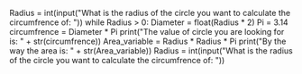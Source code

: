 Radius = int(input("What is the radius of the circle you want to calculate the circumfrence of: "))
while Radius > 0:
    Diameter = float(Radius * 2)
    Pi = 3.14
    circumfrence = Diameter * Pi
    print("The value of circle you are looking for is: " + str(circumfrence))
    Area_variable = Radius * Radius * Pi
    print("By the way the area is: " + str(Area_variable))
    Radius = int(input("What is the radius of the circle you want to calculate the circumfrence of: "))
